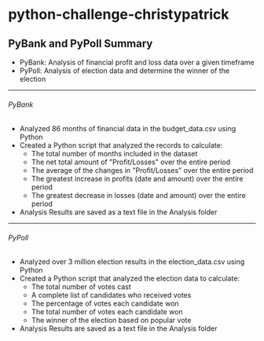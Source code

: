 # python-challenge-christypatrick

## PyBank and PyPoll Summary
* PyBank:  Analysis of financial profit and loss data over a given timeframe
* PyPoll:  Analysis of election data and determine the winner of the election
______________________________________________________________________________
###### PyBank
* Analyzed 86 months of financial data in the budget_data.csv using Python
* Created a Python script that analyzed the records to calculate:
  * The total number of months included in the dataset
  * The net total amount of "Profit/Losses" over the entire period
  * The average of the changes in "Profit/Losses" over the entire period
  * The greatest increase in profits (date and amount) over the entire period
  * The greatest decrease in losses (date and amount) over the entire period
* Analysis Results are saved as a text file in the Analysis folder
________________________________________________________________________________
###### PyPoll
* Analyzed over 3 million election results in the election_data.csv using Python
* Created a Python script that analyzed the election data to calculate:
  * The total number of votes cast
  * A complete list of candidates who received votes
  * The percentage of votes each candidate won
  * The total number of votes each candidate won
  * The winner of the election based on popular vote
* Analysis Results are saved as a text file in the Analysis folder
